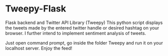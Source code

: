 # Tweepy-Flask
Flask backend and Twitter API Library (Tweepy)
This python script displays the tweets made by the entered twitter handle or desired hashtag on your browser.
I further intend to implement sentiment analysis of tweets.

Just open command prompt, go inside the folder Tweepy and run it on your localhost server.
Enjoy the feed!
